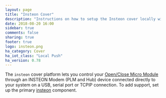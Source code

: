 ```yaml
---
layout: page
title: "Insteon Cover"
description: "Instructions on how to setup the Insteon cover locally within Home Assistant."
date: 2018-08-20 16:00
sidebar: true
comments: false
sharing: true
footer: true
logo: insteon.png
ha_category: Cover
ha_iot_class: "Local Push"
ha_version: 0.78
---
```


The `insteon` cover platform lets you control your [Open/Close Micro Module]
through an INSTEON Modem (PLM and Hub) device connected directly to your system
on a USB, serial port or TCPIP connection.  To add support, set up the primary
[insteon] component.

[insteon]: /components/insteon/
[Open/Close Micro Module]: https://www.insteon.com/open-close-micro-module/

